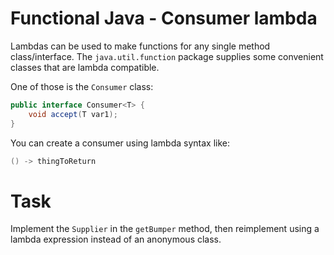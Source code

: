 # Functional Java - Consumer lambda

Lambdas can be used to make functions for any single method class/interface. The `java.util.function` package supplies some convenient classes that are lambda compatible.

One of those is the `Consumer` class:

```java
public interface Consumer<T> {
    void accept(T var1);
}
```

You can create a consumer using lambda syntax like:
```java
() -> thingToReturn
```

# Task
Implement the `Supplier` in the `getBumper` method, then reimplement using a lambda expression instead of an anonymous class.